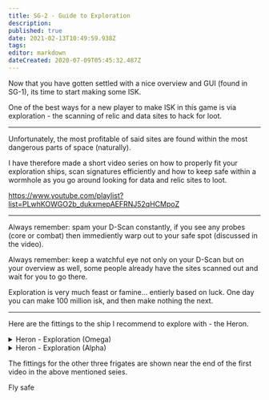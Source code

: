 ```yaml
---
title: SG-2 - Guide to Exploration
description: 
published: true
date: 2021-02-13T10:49:59.938Z
tags: 
editor: markdown
dateCreated: 2020-07-09T05:45:32.487Z
---
```


Now that you have gotten settled with a nice overview and GUI (found in SG-1), its time to start making some ISK.

One of the best ways for a new player to make ISK in this game is via exploration - the scanning of relic and data sites to hack for loot.

---
Unfortunately, the most profitable of said sites are found within the most dangerous parts of space (naturally).

I have therefore made a short video series on how to properly fit your exploration ships, scan signatures efficiently and how to keep safe within a wormhole as you go around looking for data and relic sites to loot.

https://www.youtube.com/playlist?list=PLwhKOWGO2b_dukxmepAEFRNJ52qHCMpoZ

---
Always remember: spam your D-Scan constantly, if you see any probes (core or combat) then immediently warp out to your safe spot (discussed in the video).

Always remember: keep a watchful eye not only on your D-Scan but on your overview as well, some people already have the sites scanned out and wait for you to go there.

Exploration is very much feast or famine... entierly based on luck.  One day you can make 100 million isk, and then make nothing the next.

---
Here are the fittings to the ship I recommend to explore with - the Heron.
<details>
  <summary>Heron - Exploration (Omega)</summary>
[Heron, Heron - Exploration (Omega)]

Type-D Restrained Nanofiber Structure
Type-D Restrained Nanofiber Structure

5MN Quad LiF Restrained Microwarpdrive
Relic Analyzer I
Data Analyzer I
Type-E Enduring Cargo Scanner
Scan Pinpointing Array I

Core Probe Launcher I
Prototype Cloaking Device I
Limited Light Ion Blaster I

Small Gravity Capacitor Upgrade I
Small Gravity Capacitor Upgrade I
[Empty Rig slot]


Hobgoblin I x3
Warrior I x4


Antimatter Charge S x500
Core Scanner Probe I x16
</details>

<details>
  <summary>Heron - Exploration (Alpha)</summary>
[Heron, Heron - Exploration (Alpha)]

Type-D Restrained Nanofiber Structure
Type-D Restrained Nanofiber Structure

5MN Quad LiF Restrained Microwarpdrive
Data Analyzer I
Relic Analyzer I
Type-E Enduring Cargo Scanner
Scan Rangefinding Array I

Core Probe Launcher I
Limited Light Electron Blaster I
Limited Light Electron Blaster I

Small Gravity Capacitor Upgrade I
Small Gravity Capacitor Upgrade I
[Empty Rig slot]


Hobgoblin I x3
Warrior I x4


Antimatter Charge S x1000
Core Scanner Probe I x16
</details>

The fittings for the other three frigates are shown near the end of the first video in the above mentioned seies.

Fly safe

